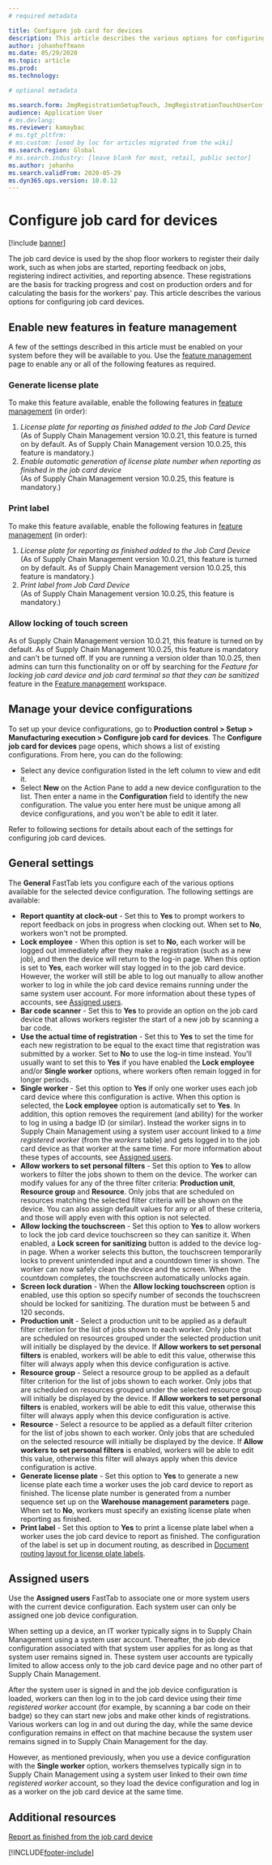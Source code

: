 ```yaml
---
# required metadata

title: Configure job card for devices
description: This article describes the various options for configuring the job card device.
author: johanhoffmann
ms.date: 05/29/2020
ms.topic: article
ms.prod: 
ms.technology: 

# optional metadata

ms.search.form: JmgRegistrationSetupTouch, JmgRegistrationTouchUserConfiguration
audience: Application User
# ms.devlang: 
ms.reviewer: kamaybac
# ms.tgt_pltfrm: 
# ms.custom: [used by loc for articles migrated from the wiki]
ms.search.region: Global
# ms.search.industry: [leave blank for most, retail, public sector]
ms.author: johanho
ms.search.validFrom: 2020-05-29
ms.dyn365.ops.version: 10.0.12
---
```


# Configure job card for devices

[!include [banner](../includes/banner.md)]

The job card device is used by the shop floor workers to register their daily work, such as when jobs are started, reporting feedback on jobs, registering indirect activities, and reporting absence. These registrations are the basis for tracking progress and cost on production orders and for calculating the basis for the workers' pay. This article describes the various options for configuring job card devices.

## Enable new features in feature management

A few of the settings described in this article must be enabled on your system before they will be available to you. Use the [feature management](../../fin-ops-core/fin-ops/get-started/feature-management/feature-management-overview.md) page to enable any or all of the following features as required.

### Generate license plate

To make this feature available, enable the following features in [feature management](../../fin-ops-core/fin-ops/get-started/feature-management/feature-management-overview.md) (in order):

1. *License plate for reporting as finished added to the Job Card Device*<br>(As of Supply Chain Management version 10.0.21, this feature is turned on by default. As of Supply Chain Management version 10.0.25, this feature is mandatory.)
1. *Enable automatic generation of license plate number when reporting as finished in the job card device*<br>(As of Supply Chain Management version 10.0.25, this feature is mandatory.)

### Print label

To make this feature available, enable the following features in [feature management](../../fin-ops-core/fin-ops/get-started/feature-management/feature-management-overview.md) (in order):

1. *License plate for reporting as finished added to the Job Card Device*<br>(As of Supply Chain Management version 10.0.21, this feature is turned on by default. As of Supply Chain Management version 10.0.25, this feature is mandatory.)
1. *Print label from Job Card Device*<br>(As of Supply Chain Management version 10.0.25, this feature is mandatory.)

### Allow locking of touch screen

As of Supply Chain Management version 10.0.21, this feature is turned on by default. As of Supply Chain Management 10.0.25, this feature is mandatory and can't be turned off. If you are running a version older than 10.0.25, then admins can turn this functionality on or off by searching for the *Feature for locking job card device and job card terminal so that they can be sanitized* feature in the [Feature management](../../fin-ops-core/fin-ops/get-started/feature-management/feature-management-overview.md) workspace.

## Manage your device configurations

To set up your device configurations, go to **Production control > Setup > Manufacturing execution > Configure job card for devices**. The **Configure job card for devices** page opens, which shows a list of existing configurations. From here, you can do the following: 

- Select any device configuration listed in the left column to view and edit it.
- Select **New** on the Action Pane to add a new device configuration to the list. Then enter a name in the **Configuration** field to identify the new configuration. The value you enter here must be unique among all device configurations, and you won't be able to edit it later.

Refer to following sections for details about each of the settings for configuring job card devices.

## General settings

The **General** FastTab lets you configure each of the various options available for the selected device configuration. The following settings are available:

- **Report quantity at clock-out** - Set this to **Yes** to prompt workers to report feedback on jobs in progress when clocking out. When set to **No**, workers won't not be prompted.
- **Lock employee** -  When this option is set to **No**, each worker will be logged out immediately after they make a registration (such as a new job), and then the device will return to the log-in page. When this option is set to **Yes**, each worker will stay logged in to the job card device. However, the worker will still be able to log out manually to allow another worker to log in while the job card device remains running under the same system user account. For more information about these types of accounts, see [Assigned users](#assigned-users).
- **Bar code scanner** - Set this to **Yes** to provide an option on the job card device that allows workers register the start of a new job by scanning a bar code.
- **Use the actual time of registration** - Set this to **Yes** to set the time for each new registration to be equal to the exact time that registration was submitted by a worker. Set to **No** to use the log-in time instead. You'll usually want to set this to **Yes** if you have enabled the **Lock employee** and/or **Single worker** options, where workers often remain logged in for longer periods.
- **Single worker** - Set this option to **Yes** if only one worker uses each job card device where this configuration is active. When this option is selected, the **Lock employee** option is automatically set to **Yes**. In addition, this option removes the requirement (and ability) for the worker to log in using a badge ID (or similar). Instead the worker signs in to Supply Chain Management using a system user account linked to a *time registered worker* (from the *workers* table) and gets logged in to the job card device as that worker at the same time.  For more information about these types of accounts, see [Assigned users](#assigned-users).
- **Allow workers to set personal filters** - Set this option to **Yes** to allow workers to filter the jobs shown to them on the device. The worker can modify values for any of the three filter criteria: **Production unit**, **Resource group** and **Resource**. Only jobs that are scheduled on resources matching the selected filter criteria will be shown on the device. You can also assign default values for any or all of these criteria, and those will apply even with this option is not selected.
- **Allow locking the touchscreen** - Set this option to **Yes** to allow workers to lock the job card device touchscreen so they can sanitize it. When enabled, a **Lock screen for sanitizing** button is added to the device log-in page. When a worker selects this button, the touchscreen temporarily locks to prevent unintended input and a countdown timer is shown. The worker can now safely clean the device and the screen. When the countdown completes, the touchscreen automatically unlocks again.
- **Screen lock duration** - When the **Allow locking touchscreen** option is enabled, use this option so specify number of seconds the touchscreen should be locked for sanitizing. The duration must be between 5 and 120 seconds.
- **Production unit** - Select a production unit to be applied as a default filter criterion for the list of jobs shown to each worker. Only jobs that are scheduled on resources grouped under the selected production unit will initially be displayed by the device. If **Allow workers to set personal filters** is enabled, workers will be able to edit this value, otherwise this filter will always apply when this device configuration is active.
- **Resource group** - Select a resource group to be applied as a default filter criterion for the list of jobs shown to each worker. Only jobs that are scheduled on resources grouped under the selected resource group will initially be displayed by the device. If **Allow workers to set personal filters** is enabled, workers will be able to edit this value, otherwise this filter will always apply when this device configuration is active.
- **Resource** - Select a resource to be applied as a default filter criterion for the list of jobs shown to each worker. Only jobs that are scheduled on the selected resource will initially be displayed by the device. If **Allow workers to set personal filters** is enabled, workers will be able to edit this value, otherwise this filter will always apply when this device configuration is active.
- **Generate license plate** - Set this option to **Yes** to generate a new license plate each time a worker uses the job card device to report as finished. The license plate number is generated from a number sequence set up on the **Warehouse management parameters** page. When set to **No**, workers must specify an existing license plate when reporting as finished.
- **Print label** - Set this option to **Yes** to print a license plate label when a worker uses the job card device to report as finished. The configuration of the label is set up in document routing, as described in [Document routing layout for license plate labels](../warehousing/document-routing-layout-for-license-plates.md).

<a name="assigned-users"></a>

## Assigned users

Use the **Assigned users** FastTab to associate one or more system users with the current device configuration. Each system user can only be assigned one job device configuration.

When setting up a device, an IT worker typically signs in to Supply Chain Management using a system user account. Thereafter, the job device configuration associated with that system user applies for as long as that system user remains signed in. These system user accounts are typically limited to allow access only to the job card device page and no other part of Supply Chain Management.

After the system user is signed in and the job device configuration is loaded, workers can then log in to the job card device using their *time registered worker* account (for example, by scanning a bar code on their badge) so they can start new jobs and make other kinds of registrations. Various workers can log in and out during the day, while the same device configuration remains in effect on that machine because the system user remains signed in to Supply Chain Management for the day.

However, as mentioned previously, when you use a device configuration with the **Single worker** option, workers themselves typically sign in to Supply Chain Management using a system user linked to their own *time registered worker* account, so they load the device configuration and log in as a worker on the job card device at the same time.

## Additional resources

[Report as finished from the job card device](report-finished-job-device.md)


[!INCLUDE[footer-include](../../includes/footer-banner.md)]